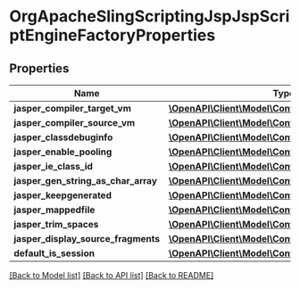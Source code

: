 # OrgApacheSlingScriptingJspJspScriptEngineFactoryProperties

## Properties
Name | Type | Description | Notes
------------ | ------------- | ------------- | -------------
**jasper_compiler_target_vm** | [**\OpenAPI\Client\Model\ConfigNodePropertyString**](ConfigNodePropertyString.md) |  | [optional] 
**jasper_compiler_source_vm** | [**\OpenAPI\Client\Model\ConfigNodePropertyString**](ConfigNodePropertyString.md) |  | [optional] 
**jasper_classdebuginfo** | [**\OpenAPI\Client\Model\ConfigNodePropertyBoolean**](ConfigNodePropertyBoolean.md) |  | [optional] 
**jasper_enable_pooling** | [**\OpenAPI\Client\Model\ConfigNodePropertyBoolean**](ConfigNodePropertyBoolean.md) |  | [optional] 
**jasper_ie_class_id** | [**\OpenAPI\Client\Model\ConfigNodePropertyString**](ConfigNodePropertyString.md) |  | [optional] 
**jasper_gen_string_as_char_array** | [**\OpenAPI\Client\Model\ConfigNodePropertyBoolean**](ConfigNodePropertyBoolean.md) |  | [optional] 
**jasper_keepgenerated** | [**\OpenAPI\Client\Model\ConfigNodePropertyBoolean**](ConfigNodePropertyBoolean.md) |  | [optional] 
**jasper_mappedfile** | [**\OpenAPI\Client\Model\ConfigNodePropertyBoolean**](ConfigNodePropertyBoolean.md) |  | [optional] 
**jasper_trim_spaces** | [**\OpenAPI\Client\Model\ConfigNodePropertyBoolean**](ConfigNodePropertyBoolean.md) |  | [optional] 
**jasper_display_source_fragments** | [**\OpenAPI\Client\Model\ConfigNodePropertyBoolean**](ConfigNodePropertyBoolean.md) |  | [optional] 
**default_is_session** | [**\OpenAPI\Client\Model\ConfigNodePropertyBoolean**](ConfigNodePropertyBoolean.md) |  | [optional] 

[[Back to Model list]](../README.md#documentation-for-models) [[Back to API list]](../README.md#documentation-for-api-endpoints) [[Back to README]](../README.md)


